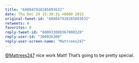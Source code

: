 ```yaml
---
title: "680047910285893632"
date: Thu Dec 24 15:30:31 +0000 2015
original-tweet-id: "680047910285893632"
retweets: 0
favorites: 0
reply-tweet-id: "680033080367800320"
reply-user-id: "300926308"
reply-user-screen-name: "Mattrees247"
---
```

<a href="https://twitter.com/Mattrees247">@Mattrees247</a> nice work Matt! That’s going to be pretty special.
